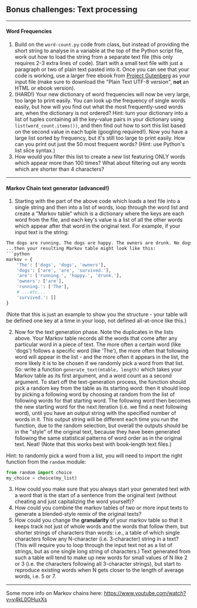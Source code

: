## Bonus challenges: Text processing

---
#### Word Frequencies
1. Build on the `word-count.py` code from class, but instead of providing the short string to analyse in a  variable at the top of the Python script file, work out how to load the string from a separate text file (this only requires 2-3 extra lines of code). Start with a small text file with just a paragraph or two of plain text pasted into it. Once you can see that your code is working, use a larger free ebook from [Project Gutenberg](http://www.gutenberg.org/ebooks/search/?sort_order=downloads) as your input file (make sure to download the "Plain Text UTF-8 version", **not** an HTML or ebook version).
2. (HARD!) Your new dictionary of word frequencies will now be very large, too large to print easily. You can look up the frequency of single words easily, but how will you find out what the most frequently-used words are, when the dictionary is not ordered? Hint: turn your dictionary into a list of tuples containing all the key-value pairs in your dictionary using `list(word_count.items())`, and then find out how to sort this list based on the second value in each tuple (googling required!). Now you have a large list sorted by frequency, but it's still too large to print easily. How can you print out just the 50 most frequent words? (Hint: use Python's list slice syntax.)
3. How would you filter this list to create a new list featuring ONLY words which appear more than 100 times? What about filtering out any words which are shorter than 4 characters?
---
#### Markov Chain text generator (advanced!)
1. Starting with the part of the above code which loads a text file into a single string and then into a list of words, loop through the word list and create a "Markov table" which is a dictionary where the keys are each word from the file, and each key's value is a list of all the other words which appear after that word in the original text. For example, if your input text is the string:
```python
The dogs are running. The dogs are happy. The owners are drunk. No dogs survived.```
...then your resulting Markov table might look like this:
```python
markov = {
    'The': ['dogs', 'dogs', 'owners'],
    'dogs': ['are', 'are', 'survived.'],
    'are': ['running.', 'happy.', 'drunk.'],
    'owners': ['are'],
    'running.': ['The'],
    # ...etc...
    'survived.': []
}
```
(Note that this is just an example to show you the structure - your table will be defined one key at a time in your loop, not defined all-at-once like this.)

2. Now for the text generation phase. Note the duplicates in the lists above. Your Markov table records all the words that come after any particular word in a piece of text. The more often a certain word (like 'dogs') follows a specific word (like 'The'), the more often that following word will appear in the list - and the more often it appears in the list, the more likely it is to be chosen if we randomly pick a word from that list. So: write a function `generate_text(mtable, length)` which takes your Markov table as its first argument, and a word count as a second argument. To start off the text-generation process, the function should pick a random key from the table as its starting word: then it should loop by picking a following word by choosing at random from the list of following words for that starting word. The following word then becomes the new starting word for the next iteration (i.e. we find a next following word), until you have an output string with the specified number of words in it. This output string will be different each time you run the function, due to the random selection, but overall the outputs should be in the "style" of the original text, because they have been generated following the same statistical patterns of word order as in the original text. Neat! (Note that this works best with book-length text files.)

Hint: to randomly pick a word from a list, you will need to import the right function from the `random` module:
```python
from random import choice
my_choice = choice(my_list)
```

3. How could you make sure that you always start your generated text with a word that is the start of a sentence from the original text (without cheating and just capitalizing the word yourself)?
4. How could you combine the markov tables of two or more input texts to generate a blended-style remix of the original texts?
5. How could you change the **granularity** of your markov table so that it keeps track not just of whole words and the words that follow them, but shorter strings of characters than words: i.e., a table of which single characters follow any N-character (i.e. 3-character) string in a text? (This will require you to loop through the input text not as a list of strings, but as one single long string of characters.) Text generated from such a table will tend to make up new words for small values of N like 2 or 3 (i.e. the characters following all 3-character strings), but start to reproduce existing words when N gets closer to the length of average words, i.e. 5 or 7.
---
Some more info on Markov chains here: https://www.youtube.com/watch?v=v4kL0OHuxXs
